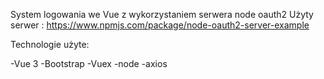 System logowania we Vue z wykorzystaniem serwera node oauth2
Użyty serwer : https://www.npmjs.com/package/node-oauth2-server-example

Technologie użyte:

-Vue 3
-Bootstrap
-Vuex
-node
-axios





